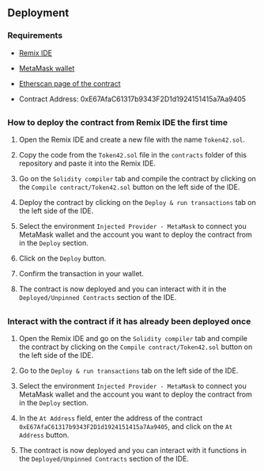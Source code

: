 ## Deployment

### Requirements

-   [Remix IDE](https://remix.ethereum.org/)

-   [MetaMask wallet](https://metamask.io/)

-   [Etherscan page of the contract](https://sepolia.etherscan.io/address/0xcbbc461ecd2f8c23cc1bbf21cd6c571da0b10ae4)

-   Contract Address: 0xE67AfaC61317b9343F2D1d1924151415a7Aa9405 

##

### How to deploy the contract from Remix IDE the first time

1. Open the Remix IDE and create a new file with the name `Token42.sol`.

2. Copy the code from the `Token42.sol` file in the `contracts` folder of this repository and paste it into the Remix IDE.

3. Go on the `Solidity compiler` tab and compile the contract by clicking on the `Compile contract/Token42.sol` button on the left side of the IDE.

4. Deploy the contract by clicking on the `Deploy & run transactions` tab on the left side of the IDE.

5. Select the environment `Injected Provider - MetaMask` to connect you MetaMask wallet and the account you want to deploy the contract from in the `Deploy` section.

6. Click on the `Deploy` button.

7. Confirm the transaction in your wallet.

8. The contract is now deployed and you can interact with it in the `Deployed/Unpinned Contracts` section of the IDE.

##

### Interact with the contract if it has already been deployed once

1. Open the Remix IDE and go on the `Solidity compiler` tab and compile the contract by clicking on the `Compile contract/Token42.sol` button on the left side of the IDE.

2. Go to the `Deploy & run transactions` tab on the left side of the IDE.

3. Select the environment `Injected Provider - MetaMask` to connect you MetaMask wallet and the account you want to deploy the contract from in the `Deploy` section.

4. In the `At Address` field, enter the address of the contract `0xE67AfaC61317b9343F2D1d1924151415a7Aa9405`, and click on the `At Address` button.

5. The contract is now deployed and you can interact with it functions in the `Deployed/Unpinned Contracts` section of the IDE.
